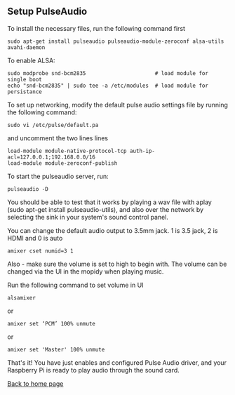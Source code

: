 ## Setup PulseAudio

To install the necessary files, run the following command first
```
sudo apt-get install pulseaudio pulseaudio-module-zeroconf alsa-utils avahi-daemon
```

To enable ALSA:
```
sudo modprobe snd-bcm2835                      # load module for single boot
echo "snd-bcm2835" | sudo tee -a /etc/modules  # load module for persistance
```

To set up networking, modify the default pulse audio settings file by running the following command:

```
sudo vi /etc/pulse/default.pa
```

and uncomment the two lines lines

```
load-module module-native-protocol-tcp auth-ip-acl=127.0.0.1;192.168.0.0/16
load-module module-zeroconf-publish
```

To start the pulseaudio server, run:
```
pulseaudio -D
```

You should be able to test that it works by playing a wav file with aplay (sudo apt-get install pulseaudio-utils), and also over the network by selecting the sink in your system's sound control panel.

You can change the default audio output to 3.5mm jack. 1 is 3.5 jack, 2 is HDMI and 0 is auto
```
amixer cset numid=3 1
```

Also - make sure the volume is set to high to begin with. The volume can be changed via the UI in the mopidy when playing music.

Run the following command to set volume in UI
```
alsamixer
```
or 

```
amixer set ‘PCM’ 100% unmute
```

or

```
amixer set 'Master' 100% unmute
```

That's it! You have just enables and configured Pulse Audio driver, and your Raspberry Pi is ready to play audio through the sound card.

[Back to home page](README.md)
